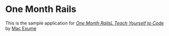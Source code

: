 # One Month Rails

This is the sample application for 
[*One Month RailsL Teach Yourself to Code*](http://onemonthrails.com)
by [Mac Exume](http://www.macexume.com)